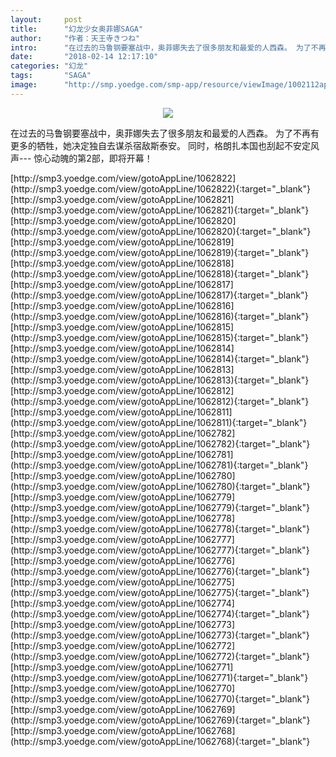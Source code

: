 ```yaml
---
layout:     post
title:      "幻龙少女奥菲娜SAGA"
author:     "作者：天王寺きつね"
intro:      "在过去的马鲁钢要塞战中，奥菲娜失去了很多朋友和最爱的人西森。 为了不再有更多的牺牲，她决定独自去谋杀宿敌斯泰安。 同时，格朗扎本国也刮起不安定风声--- 惊心动魄的第2部，即将开幕！"
date:       "2018-02-14 12:17:10"
categories: "幻龙"
tags:       "SAGA"
image:      "http://smp.yoedge.com/smp-app/resource/viewImage/1002112appline.png"
---
```

<div style="text-align: center">
<p><img src="http://smp.yoedge.com/smp-app/resource/viewImage/1002112appline.png"/></p>
</div>
<p class="post-meta">
<span>在过去的马鲁钢要塞战中，奥菲娜失去了很多朋友和最爱的人西森。 为了不再有更多的牺牲，她决定独自去谋杀宿敌斯泰安。 同时，格朗扎本国也刮起不安定风声--- 惊心动魄的第2部，即将开幕！</span>
</p>
[http://smp3.yoedge.com/view/gotoAppLine/1062822](http://smp3.yoedge.com/view/gotoAppLine/1062822){:target="_blank"}
[http://smp3.yoedge.com/view/gotoAppLine/1062821](http://smp3.yoedge.com/view/gotoAppLine/1062821){:target="_blank"}
[http://smp3.yoedge.com/view/gotoAppLine/1062820](http://smp3.yoedge.com/view/gotoAppLine/1062820){:target="_blank"}
[http://smp3.yoedge.com/view/gotoAppLine/1062819](http://smp3.yoedge.com/view/gotoAppLine/1062819){:target="_blank"}
[http://smp3.yoedge.com/view/gotoAppLine/1062818](http://smp3.yoedge.com/view/gotoAppLine/1062818){:target="_blank"}
[http://smp3.yoedge.com/view/gotoAppLine/1062817](http://smp3.yoedge.com/view/gotoAppLine/1062817){:target="_blank"}
[http://smp3.yoedge.com/view/gotoAppLine/1062816](http://smp3.yoedge.com/view/gotoAppLine/1062816){:target="_blank"}
[http://smp3.yoedge.com/view/gotoAppLine/1062815](http://smp3.yoedge.com/view/gotoAppLine/1062815){:target="_blank"}
[http://smp3.yoedge.com/view/gotoAppLine/1062814](http://smp3.yoedge.com/view/gotoAppLine/1062814){:target="_blank"}
[http://smp3.yoedge.com/view/gotoAppLine/1062813](http://smp3.yoedge.com/view/gotoAppLine/1062813){:target="_blank"}
[http://smp3.yoedge.com/view/gotoAppLine/1062812](http://smp3.yoedge.com/view/gotoAppLine/1062812){:target="_blank"}
[http://smp3.yoedge.com/view/gotoAppLine/1062811](http://smp3.yoedge.com/view/gotoAppLine/1062811){:target="_blank"}
[http://smp3.yoedge.com/view/gotoAppLine/1062782](http://smp3.yoedge.com/view/gotoAppLine/1062782){:target="_blank"}
[http://smp3.yoedge.com/view/gotoAppLine/1062781](http://smp3.yoedge.com/view/gotoAppLine/1062781){:target="_blank"}
[http://smp3.yoedge.com/view/gotoAppLine/1062780](http://smp3.yoedge.com/view/gotoAppLine/1062780){:target="_blank"}
[http://smp3.yoedge.com/view/gotoAppLine/1062779](http://smp3.yoedge.com/view/gotoAppLine/1062779){:target="_blank"}
[http://smp3.yoedge.com/view/gotoAppLine/1062778](http://smp3.yoedge.com/view/gotoAppLine/1062778){:target="_blank"}
[http://smp3.yoedge.com/view/gotoAppLine/1062777](http://smp3.yoedge.com/view/gotoAppLine/1062777){:target="_blank"}
[http://smp3.yoedge.com/view/gotoAppLine/1062776](http://smp3.yoedge.com/view/gotoAppLine/1062776){:target="_blank"}
[http://smp3.yoedge.com/view/gotoAppLine/1062775](http://smp3.yoedge.com/view/gotoAppLine/1062775){:target="_blank"}
[http://smp3.yoedge.com/view/gotoAppLine/1062774](http://smp3.yoedge.com/view/gotoAppLine/1062774){:target="_blank"}
[http://smp3.yoedge.com/view/gotoAppLine/1062773](http://smp3.yoedge.com/view/gotoAppLine/1062773){:target="_blank"}
[http://smp3.yoedge.com/view/gotoAppLine/1062772](http://smp3.yoedge.com/view/gotoAppLine/1062772){:target="_blank"}
[http://smp3.yoedge.com/view/gotoAppLine/1062771](http://smp3.yoedge.com/view/gotoAppLine/1062771){:target="_blank"}
[http://smp3.yoedge.com/view/gotoAppLine/1062770](http://smp3.yoedge.com/view/gotoAppLine/1062770){:target="_blank"}
[http://smp3.yoedge.com/view/gotoAppLine/1062769](http://smp3.yoedge.com/view/gotoAppLine/1062769){:target="_blank"}
[http://smp3.yoedge.com/view/gotoAppLine/1062768](http://smp3.yoedge.com/view/gotoAppLine/1062768){:target="_blank"}


